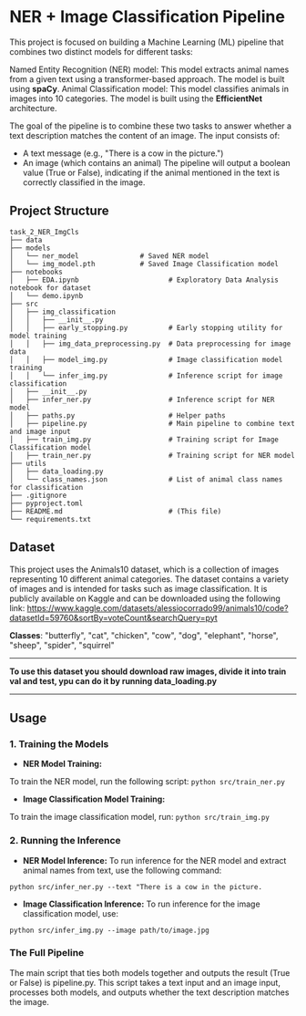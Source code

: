 # **NER + Image Classification Pipeline**
This project is focused on building a Machine Learning (ML) pipeline that combines two distinct models for different tasks:

Named Entity Recognition (NER) model: This model extracts animal names from a given text using a transformer-based approach. The model is built using **spaCy**.
Animal Classification model: This model classifies animals in images into 10 categories. The model is built using the **EfficientNet** architecture.

The goal of the pipeline is to combine these two tasks to answer whether a text description matches the content of an image. The input consists of:

- A text message (e.g., "There is a cow in the picture.")
- An image (which contains an animal)
The pipeline will output a boolean value (True or False), indicating if the animal mentioned in the text is correctly classified in the image.

## Project Structure

```
task_2_NER_ImgCls
├── data
├── models
│   └── ner_model               # Saved NER model
│   └── img_model.pth           # Saved Image Classification model
├── notebooks
│   ├── EDA.ipynb                      # Exploratory Data Analysis notebook for dataset
│   └── demo.ipynb
├── src
│   ├── img_classification
│   │   ├── __init__.py
│   │   ├── early_stopping.py          # Early stopping utility for model training
│   │   ├── img_data_preprocessing.py  # Data preprocessing for image data
│   │   ├── model_img.py               # Image classification model training
│   │   └── infer_img.py               # Inference script for image classification
│   ├── __init__.py
│   ├── infer_ner.py                   # Inference script for NER model
│   ├── paths.py                       # Helper paths
│   ├── pipeline.py                    # Main pipeline to combine text and image input
│   ├── train_img.py                   # Training script for Image Classification model
│   ├── train_ner.py                   # Training script for NER model
├── utils
│   ├── data_loading.py                
│   └── class_names.json               # List of animal class names for classification
├── .gitignore
├── pyproject.toml
├── README.md                          # (This file)
└── requirements.txt
```
## Dataset

This project uses the Animals10 dataset, which is a collection of images representing 10 different animal categories. The dataset contains a variety of images and is intended for tasks such as image classification. It is publicly available on Kaggle and can be downloaded using the following link:
https://www.kaggle.com/datasets/alessiocorrado99/animals10/code?datasetId=59760&sortBy=voteCount&searchQuery=pyt

**Classes**: "butterfly", "cat", "chicken", "cow", "dog", "elephant", "horse", "sheep", "spider", "squirrel"

---

**To use this dataset you should download raw images, divide it into train val and test, ypu can do it by running data_loading.py**

---

## Usage

### 1. Training the Models
- **NER Model Training:**

To train the NER model, run the following script:
```python src/train_ner.py```

- **Image Classification Model Training:**

To train the image classification model, run:
```python src/train_img.py```

### 2. Running the Inference

- **NER Model Inference:**
To run inference for the NER model and extract animal names from text, use the following command:

```python src/infer_ner.py --text "There is a cow in the picture.```

- **Image Classification Inference:**
To run inference for the image classification model, use:

```python src/infer_img.py --image path/to/image.jpg```

### The Full Pipeline
The main script that ties both models together and outputs the result (True or False) is pipeline.py. This script takes a text input and an image input, processes both models, and outputs whether the text description matches the image.

```python src/pipeline.py --text "There is a cow in the picture." --image path/to/image.jpg
```